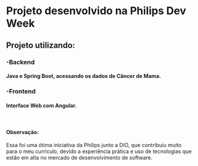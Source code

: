 # Projeto desenvolvido na Philips Dev Week

## Projeto utilizando:

### -Backend
#### Java e Spring Boot, acessando os dados de Câncer de Mama.

### -Frontend
#### Interface Web com Angular.


<br>

#### Observação:
Essa foi uma ótima iniciativa da Philips junto a DIO, que contribuiu muito para o meu currículo, devido a experiência prática e uso de tecnologias que estão em alta no mercado de desenvolvimento de software.
